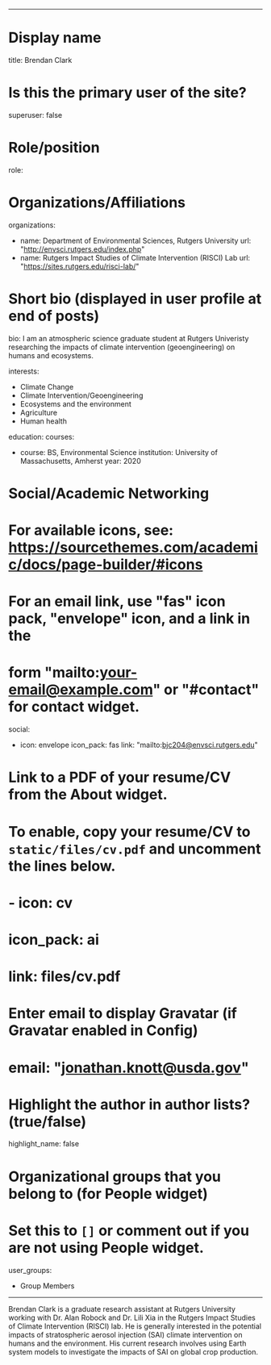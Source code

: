 
---
# Display name
title: Brendan Clark

# Is this the primary user of the site?
superuser: false

# Role/position
role:  

# Organizations/Affiliations
organizations:
- name: Department of Environmental Sciences, Rutgers University
  url: "http://envsci.rutgers.edu/index.php"
- name: Rutgers Impact Studies of Climate Intervention (RISCI) Lab
  url: "https://sites.rutgers.edu/risci-lab/"

# Short bio (displayed in user profile at end of posts)
bio: I am an atmospheric science graduate student at Rutgers Univeristy researching the impacts of climate intervention (geoengineering) on humans and ecosystems.


interests:
- Climate Change
- Climate Intervention/Geoengineering
- Ecosystems and the environment
- Agriculture
- Human health


education:
  courses:
  - course: BS, Environmental Science
    institution: University of Massachusetts, Amherst
    year: 2020

# Social/Academic Networking
# For available icons, see: https://sourcethemes.com/academic/docs/page-builder/#icons
#   For an email link, use "fas" icon pack, "envelope" icon, and a link in the
#   form "mailto:your-email@example.com" or "#contact" for contact widget.
social:
- icon: envelope
  icon_pack: fas
  link: "mailto:bjc204@envsci.rutgers.edu"

# Link to a PDF of your resume/CV from the About widget.
# To enable, copy your resume/CV to `static/files/cv.pdf` and uncomment the lines below.
# - icon: cv
#   icon_pack: ai
#   link: files/cv.pdf

# Enter email to display Gravatar (if Gravatar enabled in Config)
# email: "jonathan.knott@usda.gov"

# Highlight the author in author lists? (true/false)
highlight_name: false

# Organizational groups that you belong to (for People widget)
#   Set this to `[]` or comment out if you are not using People widget.
user_groups:
- Group Members
---

Brendan Clark is a graduate research assistant at Rutgers University working with Dr. Alan Robock and Dr. Lili Xia in the Rutgers Impact Studies of Climate Intervention (RISCI) lab. He is generally interested in the potential impacts of stratospheric aerosol injection (SAI) climate intervention on humans and the environment. His current research involves using Earth system models to investigate the impacts of SAI on global crop production.

